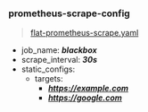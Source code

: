 ### prometheus-scrape-config
> [flat-prometheus-scrape.yaml](https://github.com/Ayoralol/doc-gen/tree/main/configs/prometheus/flat-prometheus-scrape.yaml)

- job_name:
    ***blackbox***
- scrape_interval:
    ***30s***
- static_configs:
    - targets:
        - ***https://example.com***
        - ***https://google.com***
